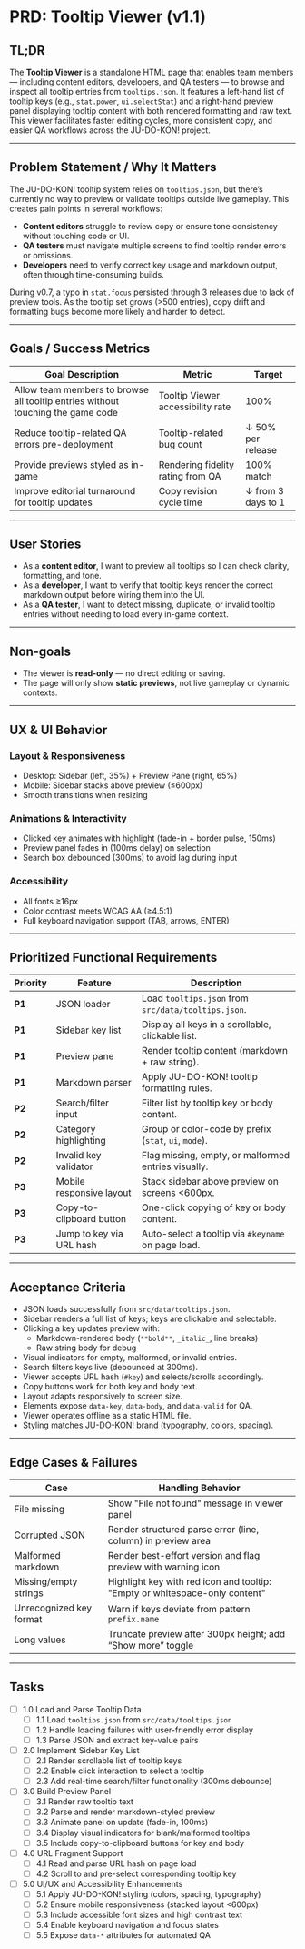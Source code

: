 # PRD: Tooltip Viewer (v1.1)

## TL;DR

The **Tooltip Viewer** is a standalone HTML page that enables team members — including content editors, developers, and QA testers — to browse and inspect all tooltip entries from `tooltips.json`. It features a left-hand list of tooltip keys (e.g., `stat.power`, `ui.selectStat`) and a right-hand preview panel displaying tooltip content with both rendered formatting and raw text. This viewer facilitates faster editing cycles, more consistent copy, and easier QA workflows across the JU-DO-KON! project.

---

## Problem Statement / Why It Matters

The JU-DO-KON! tooltip system relies on `tooltips.json`, but there’s currently no way to preview or validate tooltips outside live gameplay. This creates pain points in several workflows:

- **Content editors** struggle to review copy or ensure tone consistency without touching code or UI.
- **QA testers** must navigate multiple screens to find tooltip render errors or omissions.
- **Developers** need to verify correct key usage and markdown output, often through time-consuming builds.

During v0.7, a typo in `stat.focus` persisted through 3 releases due to lack of preview tools. As the tooltip set grows (>500 entries), copy drift and formatting bugs become more likely and harder to detect.

---

## Goals / Success Metrics

| Goal Description                                                                 | Metric                                 | Target              |
| -------------------------------------------------------------------------------- | -------------------------------------- | ------------------- |
| Allow team members to browse all tooltip entries without touching the game code | Tooltip Viewer accessibility rate      | 100%                |
| Reduce tooltip-related QA errors pre-deployment                                 | Tooltip-related bug count              | ↓ 50% per release   |
| Provide previews styled as in-game                                              | Rendering fidelity rating from QA      | 100% match          |
| Improve editorial turnaround for tooltip updates                                | Copy revision cycle time               | ↓ from 3 days to 1  |

---

## User Stories

- As a **content editor**, I want to preview all tooltips so I can check clarity, formatting, and tone.
- As a **developer**, I want to verify that tooltip keys render the correct markdown output before wiring them into the UI.
- As a **QA tester**, I want to detect missing, duplicate, or invalid tooltip entries without needing to load every in-game context.

---

## Non-goals

- The viewer is **read-only** — no direct editing or saving.
- The page will only show **static previews**, not live gameplay or dynamic contexts.

---

## UX & UI Behavior

### Layout & Responsiveness

- Desktop: Sidebar (left, 35%) + Preview Pane (right, 65%)
- Mobile: Sidebar stacks above preview (≤600px)
- Smooth transitions when resizing

### Animations & Interactivity

- Clicked key animates with highlight (fade-in + border pulse, 150ms)
- Preview panel fades in (100ms delay) on selection
- Search box debounced (300ms) to avoid lag during input

### Accessibility

- All fonts ≥16px
- Color contrast meets WCAG AA (≥4.5:1)
- Full keyboard navigation support (TAB, arrows, ENTER)

---

## Prioritized Functional Requirements

| Priority | Feature                  | Description                                                                 |
| -------- | ------------------------ | --------------------------------------------------------------------------- |
| **P1**   | JSON loader              | Load `tooltips.json` from `src/data/tooltips.json`.                         |
| **P1**   | Sidebar key list         | Display all keys in a scrollable, clickable list.                           |
| **P1**   | Preview pane             | Render tooltip content (markdown + raw string).                             |
| **P1**   | Markdown parser          | Apply JU-DO-KON! tooltip formatting rules.                                  |
| **P2**   | Search/filter input      | Filter list by tooltip key or body content.                                 |
| **P2**   | Category highlighting    | Group or color-code by prefix (`stat`, `ui`, `mode`).                       |
| **P2**   | Invalid key validator    | Flag missing, empty, or malformed entries visually.                         |
| **P3**   | Mobile responsive layout | Stack sidebar above preview on screens <600px.                              |
| **P3**   | Copy-to-clipboard button | One-click copying of key or body content.                                   |
| **P3**   | Jump to key via URL hash | Auto-select a tooltip via `#keyname` on page load.                          |

---

## Acceptance Criteria

- JSON loads successfully from `src/data/tooltips.json`.
- Sidebar renders a full list of keys; keys are clickable and selectable.
- Clicking a key updates preview with:
  - Markdown-rendered body (`**bold**`, `_italic_`, line breaks)
  - Raw string body for debug
- Visual indicators for empty, malformed, or invalid entries.
- Search filters keys live (debounced at 300ms).
- Viewer accepts URL hash (`#key`) and selects/scrolls accordingly.
- Copy buttons work for both key and body text.
- Layout adapts responsively to screen size.
- Elements expose `data-key`, `data-body`, and `data-valid` for QA.
- Viewer operates offline as a static HTML file.
- Styling matches JU-DO-KON! brand (typography, colors, spacing).

---

## Edge Cases & Failures

| Case                    | Handling Behavior                                                                 |
|-------------------------|------------------------------------------------------------------------------------|
| File missing            | Show "File not found" message in viewer panel                                     |
| Corrupted JSON          | Render structured parse error (line, column) in preview area                      |
| Malformed markdown      | Render best-effort version and flag preview with warning icon                     |
| Missing/empty strings   | Highlight key with red icon and tooltip: "Empty or whitespace-only content"       |
| Unrecognized key format | Warn if keys deviate from pattern `prefix.name`                                   |
| Long values             | Truncate preview after 300px height; add “Show more” toggle                       |

---

## Tasks

- [ ] 1.0 Load and Parse Tooltip Data
  - [ ] 1.1 Load `tooltips.json` from `src/data/tooltips.json`
  - [ ] 1.2 Handle loading failures with user-friendly error display
  - [ ] 1.3 Parse JSON and extract key-value pairs

- [ ] 2.0 Implement Sidebar Key List
  - [ ] 2.1 Render scrollable list of tooltip keys
  - [ ] 2.2 Enable click interaction to select a tooltip
  - [ ] 2.3 Add real-time search/filter functionality (300ms debounce)

- [ ] 3.0 Build Preview Panel
  - [ ] 3.1 Render raw tooltip text
  - [ ] 3.2 Parse and render markdown-styled preview
  - [ ] 3.3 Animate panel on update (fade-in, 100ms)
  - [ ] 3.4 Display visual indicators for blank/malformed tooltips
  - [ ] 3.5 Include copy-to-clipboard buttons for key and body

- [ ] 4.0 URL Fragment Support
  - [ ] 4.1 Read and parse URL hash on page load
  - [ ] 4.2 Scroll to and pre-select corresponding tooltip key

- [ ] 5.0 UI/UX and Accessibility Enhancements
  - [ ] 5.1 Apply JU-DO-KON! styling (colors, spacing, typography)
  - [ ] 5.2 Ensure mobile responsiveness (stacked layout <600px)
  - [ ] 5.3 Include accessible font sizes and high contrast text
  - [ ] 5.4 Enable keyboard navigation and focus states
  - [ ] 5.5 Expose `data-*` attributes for automated QA
